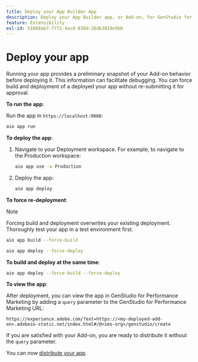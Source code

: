 ```yaml
---
title: Deploy your App Builder App
description: Deploy your App Builder app, or Add-on, for GenStudio for Performance Marketing.
feature: Extensibility
exl-id: 51888ab7-7772-4ac8-838d-26db3019e9b0
---
```

# Deploy your app

Running your app provides a preliminary snapshot of your Add-on behavior before deploying it. This information can facilitate debugging. You can force build and deployment of a deployed your app without re-submitting it for approval.

**To run the app**:

Run the app in `https://localhost:9080`:

```bash
aio app run
```

**To deploy the app**:

1. Navigate to your Deployment workspace. For example, to navigate to the Production workspace:

   ```bash
   aio app use -w Production
   ```

1. Deploy the app:

   ```bash
   aio app deploy
   ```

**To force re-deployment**:

>[!NOTE]
>
>Forcing build and deployment overwrites your existing deployment. Thoroughly test your app in a test environment first.

   ```bash
   aio app build --force-build
   ```

   ```bash
   aio app deploy --force-deploy
   ```

**To build and deploy at the same time**: 

   ```bash
   aio app deploy --force-build --force-deploy
   ```

**To view the app**:

After deployment, you can view the app in GenStudio for Performance Marketing by adding a `query` parameter to the GenStudio for Performance Marketing URL:

`https://experience.adobe.com/?ext=https://<my-deployed-add-on>.adobeio-static.net/index.html#/@<ims-org>/genstudio/create`

If you are satisfied with your Add-on, you are ready to distribute it without the `query` parameter.

You can now [distribute your app](distribute-app.md).
